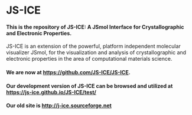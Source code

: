# JS-ICE

#### This is the repository of JS-ICE: A JSmol Interface for Crystallographic and Electronic Properties.

JS-ICE is an extension of the powerful, platform independent molecular visualizer JSmol, for the visualization and analysis of crystallographic and electronic properties in the area of computational materials science. 

#### We are now at https://github.com/JS-ICE/JS-ICE.

#### Our development version of JS-ICE can be browsed and utilized at https://js-ice.github.io/JS-ICE/test/

#### Our old site is http://j-ice.sourceforge.net 
